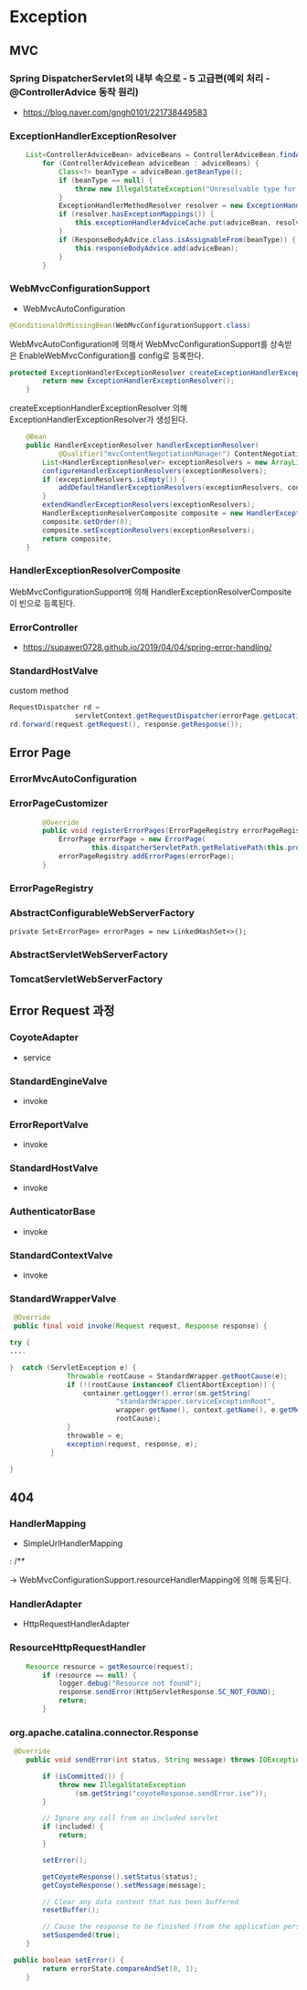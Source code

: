# Exception 

## MVC

### Spring DispatcherServlet의 내부 속으로 - 5 고급편(예외 처리 - @ControllerAdvice  동작 원리)

- https://blog.naver.com/gngh0101/221738449583

### ExceptionHandlerExceptionResolver

~~~java
	List<ControllerAdviceBean> adviceBeans = ControllerAdviceBean.findAnnotatedBeans(getApplicationContext());
		for (ControllerAdviceBean adviceBean : adviceBeans) {
			Class<?> beanType = adviceBean.getBeanType();
			if (beanType == null) {
				throw new IllegalStateException("Unresolvable type for ControllerAdviceBean: " + adviceBean);
			}
			ExceptionHandlerMethodResolver resolver = new ExceptionHandlerMethodResolver(beanType);
			if (resolver.hasExceptionMappings()) {
				this.exceptionHandlerAdviceCache.put(adviceBean, resolver);
			}
			if (ResponseBodyAdvice.class.isAssignableFrom(beanType)) {
				this.responseBodyAdvice.add(adviceBean);
			}
		}
~~~

### WebMvcConfigurationSupport

- WebMvcAutoConfiguration
~~~java
@ConditionalOnMissingBean(WebMvcConfigurationSupport.class)
~~~

WebMvcAutoConfiguration에 의해서 WebMvcConfigurationSupport를 상속받은 EnableWebMvcConfiguration를 config로 등록한다.

~~~java
protected ExceptionHandlerExceptionResolver createExceptionHandlerExceptionResolver() {
		return new ExceptionHandlerExceptionResolver();
	}
~~~

createExceptionHandlerExceptionResolver 의해 ExceptionHandlerExceptionResolver가 생성된다. 

~~~java
	@Bean
	public HandlerExceptionResolver handlerExceptionResolver(
			@Qualifier("mvcContentNegotiationManager") ContentNegotiationManager contentNegotiationManager) {
		List<HandlerExceptionResolver> exceptionResolvers = new ArrayList<>();
		configureHandlerExceptionResolvers(exceptionResolvers);
		if (exceptionResolvers.isEmpty()) {
			addDefaultHandlerExceptionResolvers(exceptionResolvers, contentNegotiationManager);
		}
		extendHandlerExceptionResolvers(exceptionResolvers);
		HandlerExceptionResolverComposite composite = new HandlerExceptionResolverComposite();
		composite.setOrder(0);
		composite.setExceptionResolvers(exceptionResolvers);
		return composite;
	}
~~~


### HandlerExceptionResolverComposite

WebMvcConfigurationSupport에 의해 HandlerExceptionResolverComposite이 빈으로 등록된다. 


### ErrorController

- https://supawer0728.github.io/2019/04/04/spring-error-handling/



### StandardHostValve

custom method 

~~~java 
RequestDispatcher rd =
                servletContext.getRequestDispatcher(errorPage.getLocation());
rd.forward(request.getRequest(), response.getResponse());
~~~



## Error Page

### ErrorMvcAutoConfiguration

### ErrorPageCustomizer

~~~java
        @Override
		public void registerErrorPages(ErrorPageRegistry errorPageRegistry) {
			ErrorPage errorPage = new ErrorPage(
					this.dispatcherServletPath.getRelativePath(this.properties.getError().getPath()));
			errorPageRegistry.addErrorPages(errorPage);
		}
~~~

### ErrorPageRegistry

### AbstractConfigurableWebServerFactory

~~~
private Set<ErrorPage> errorPages = new LinkedHashSet<>();
~~~

### AbstractServletWebServerFactory

### TomcatServletWebServerFactory


## Error Request 과정 

### CoyoteAdapter

- service

### StandardEngineValve

- invoke

### ErrorReportValve

- invoke

### StandardHostValve

- invoke

### AuthenticatorBase

- invoke

### StandardContextValve

- invoke

### StandardWrapperValve

~~~java
 @Override
 public final void invoke(Request request, Response response) {

try {
....

}  catch (ServletException e) {
              Throwable rootCause = StandardWrapper.getRootCause(e);
              if (!(rootCause instanceof ClientAbortException)) {
                  container.getLogger().error(sm.getString(
                          "standardWrapper.serviceExceptionRoot",
                          wrapper.getName(), context.getName(), e.getMessage()),
                          rootCause);
              }
              throwable = e;
              exception(request, response, e);
          }

}
~~~


## 404

### HandlerMapping

- SimpleUrlHandlerMapping

: /**

-> WebMvcConfigurationSupport.resourceHandlerMapping에 의해 등록된다. 

### HandlerAdapter

- HttpRequestHandlerAdapter

### ResourceHttpRequestHandler

~~~java
	Resource resource = getResource(request);
		if (resource == null) {
			logger.debug("Resource not found");
			response.sendError(HttpServletResponse.SC_NOT_FOUND);
			return;
		}
~~~


### org.apache.catalina.connector.Response

~~~java
 @Override
    public void sendError(int status, String message) throws IOException {

        if (isCommitted()) {
            throw new IllegalStateException
                (sm.getString("coyoteResponse.sendError.ise"));
        }

        // Ignore any call from an included servlet
        if (included) {
            return;
        }

        setError();

        getCoyoteResponse().setStatus(status);
        getCoyoteResponse().setMessage(message);

        // Clear any data content that has been buffered
        resetBuffer();

        // Cause the response to be finished (from the application perspective)
        setSuspended(true);
    }
~~~

~~~java
 public boolean setError() {
        return errorState.compareAndSet(0, 1);
    }
~~~
